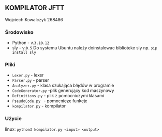 ## KOMPILATOR JFTT 
Wojciech Kowalczyk 268486

### Środowisko
* Python - v.```3.10.12```
* sly - v.```0.5```
Do systemu Ubuntu należy doinstalowac biblioteke sly 
np. ``` pip install sly ```
### Pliki
* ```Lexer.py``` - lexer
* ```Parser.py``` - parser
* ```Analyzer.py``` - klasa szukająca błędów w programie
* ```CodeGenerator.py``` -plik generujący kod maszynowy
* ```Definitions.py``` - plik z pomocniczymi klasami  
* ```PseudoCode.py ``` - pomocnicze funkcje 
* ```kompilator.py``` - kompilator

### Użycie
linux:
```python3 kompilator.py <input> <output> ```